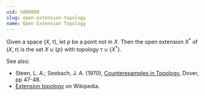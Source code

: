 ```yaml
---
uid: S000080
slug: open-extension-topology
name: Open Extension Topology
---
```

Given a space $(X,\tau)$, let $p$ be a point not in $X$. Then the open extension $X^\ast$ of $(X, \tau)$ is the set $X \cup \{p\}$ with topology $\tau \cup \{X^*\}$.

See also:

* Steen, L. A.; Seebach, J. A. (1970), [Counterexamples in Topology](http://books.google.com/books/about/Counterexamples_in_Topology.html?id=DkEuGkOtSrUC), Dover, pp 47-48.
* [Extension topology](http://en.wikipedia.org/wiki/Open_extension_topology) on Wikipedia.

